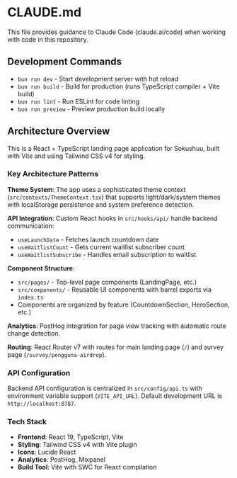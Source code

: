 # CLAUDE.md

This file provides guidance to Claude Code (claude.ai/code) when working with code in this repository.

## Development Commands

- `bun run dev` - Start development server with hot reload
- `bun run build` - Build for production (runs TypeScript compiler + Vite build)
- `bun run lint` - Run ESLint for code linting
- `bun run preview` - Preview production build locally

## Architecture Overview

This is a React + TypeScript landing page application for Sokushuu, built with Vite and using Tailwind CSS v4 for styling.

### Key Architecture Patterns

**Theme System**: The app uses a sophisticated theme context (`src/contexts/ThemeContext.tsx`) that supports light/dark/system themes with localStorage persistence and system preference detection.

**API Integration**: Custom React hooks in `src/hooks/api/` handle backend communication:
- `useLaunchDate` - Fetches launch countdown date
- `useWaitlistCount` - Gets current waitlist subscriber count  
- `useWaitlistSubscribe` - Handles email subscription to waitlist

**Component Structure**: 
- `src/pages/` - Top-level page components (LandingPage, etc.)
- `src/components/` - Reusable UI components with barrel exports via `index.ts`
- Components are organized by feature (CountdownSection, HeroSection, etc.)

**Analytics**: PostHog integration for page view tracking with automatic route change detection.

**Routing**: React Router v7 with routes for main landing page (`/`) and survey page (`/survey/pengguna-airdrop`).

### API Configuration

Backend API configuration is centralized in `src/config/api.ts` with environment variable support (`VITE_API_URL`). Default development URL is `http://localhost:8787`.

### Tech Stack

- **Frontend**: React 19, TypeScript, Vite
- **Styling**: Tailwind CSS v4 with Vite plugin
- **Icons**: Lucide React
- **Analytics**: PostHog, Mixpanel
- **Build Tool**: Vite with SWC for React compilation